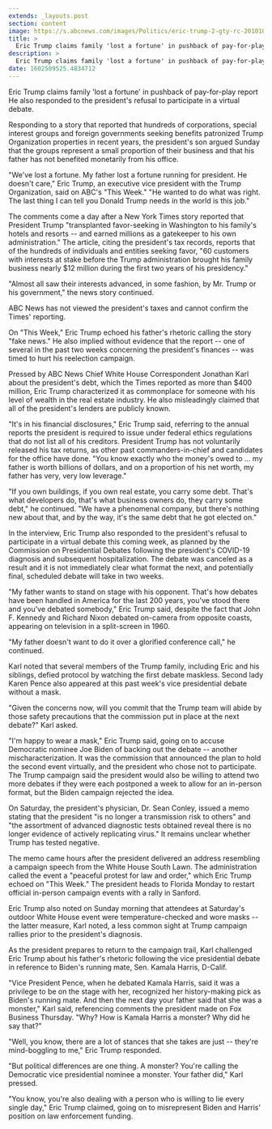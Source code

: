 ```yaml
--- 
extends: _layouts.post 
section: content 
image: https://s.abcnews.com/images/Politics/eric-trump-2-gty-rc-201010_1602359297033_hpMain_16x9_992.jpg 
title: > 
  Eric Trump claims family 'lost a fortune' in pushback of pay-for-play report 
description: > 
  Eric Trump claims family 'lost a fortune' in pushback of pay-for-play report He also responded to the president's refusal to participate in a virtual debate.He doesn't care," Eric Trump, an executive vice president with the Trump Organization, said on ABC's "This Week."On "This Week," Eric Trump echoed his father's rhetoric calling the story "fake news."President Trump has not voluntarily released his tax returns, as other past commanders-in-chief and candidates for the office have done."Well, you know, there are a lot of stances that she takes are just -- they're mind-boggling to me," Eric Trump responded. 
date: 1602509525.4834712 
--- 
```

Eric Trump claims family 'lost a fortune' in pushback of pay-for-play report He also responded to the president's refusal to participate in a virtual debate.

Responding to a story that reported that hundreds of corporations, special interest groups and foreign governments seeking benefits patronized Trump Organization properties in recent years, the president's son argued Sunday that the groups represent a small proportion of their business and that his father has not benefited monetarily from his office.

"We've lost a fortune. My father lost a fortune running for president. He doesn't care," Eric Trump, an executive vice president with the Trump Organization, said on ABC's "This Week." "He wanted to do what was right. The last thing I can tell you Donald Trump needs in the world is this job."

The comments come a day after a New York Times story reported that President Trump "transplanted favor-seeking in Washington to his family's hotels and resorts -- and earned millions as a gatekeeper to his own administration." The article, citing the president's tax records, reports that of the hundreds of individuals and entities seeking favor, "60 customers with interests at stake before the Trump administration brought his family business nearly $12 million during the first two years of his presidency."

"Almost all saw their interests advanced, in some fashion, by Mr. Trump or his government," the news story continued.

ABC News has not viewed the president's taxes and cannot confirm the Times' reporting.

On "This Week," Eric Trump echoed his father's rhetoric calling the story "fake news." He also implied without evidence that the report -- one of several in the past two weeks concerning the president's finances -- was timed to hurt his reelection campaign.

Pressed by ABC News Chief White House Correspondent Jonathan Karl about the president's debt, which the Times reported as more than $400 million, Eric Trump characterized it as commonplace for someone with his level of wealth in the real estate industry. He also misleadingly claimed that all of the president's lenders are publicly known.

"It's in his financial disclosures," Eric Trump said, referring to the annual reports the president is required to issue under federal ethics regulations that do not list all of his creditors. President Trump has not voluntarily released his tax returns, as other past commanders-in-chief and candidates for the office have done. "You know exactly who the money's owed to … my father is worth billions of dollars, and on a proportion of his net worth, my father has very, very low leverage."

"If you own buildings, if you own real estate, you carry some debt. That's what developers do, that's what business owners do, they carry some debt," he continued. "We have a phenomenal company, but there's nothing new about that, and by the way, it's the same debt that he got elected on."

In the interview, Eric Trump also responded to the president's refusal to participate in a virtual debate this coming week, as planned by the Commission on Presidential Debates following the president's COVID-19 diagnosis and subsequent hospitalization. The debate was canceled as a result and it is not immediately clear what format the next, and potentially final, scheduled debate will take in two weeks.

"My father wants to stand on stage with his opponent. That's how debates have been handled in America for the last 200 years, you've stood there and you've debated somebody," Eric Trump said, despite the fact that John F. Kennedy and Richard Nixon debated on-camera from opposite coasts, appearing on television in a split-screen in 1960.

"My father doesn't want to do it over a glorified conference call," he continued.

Karl noted that several members of the Trump family, including Eric and his siblings, defied protocol by watching the first debate maskless. Second lady Karen Pence also appeared at this past week's vice presidential debate without a mask.

"Given the concerns now, will you commit that the Trump team will abide by those safety precautions that the commission put in place at the next debate?" Karl asked.

"I'm happy to wear a mask," Eric Trump said, going on to accuse Democratic nominee Joe Biden of backing out the debate -- another mischaracterization. It was the commission that announced the plan to hold the second event virtually, and the president who chose not to participate. The Trump campaign said the president would also be willing to attend two more debates if they were each postponed a week to allow for an in-person format, but the Biden campaign rejected the idea.

On Saturday, the president's physician, Dr. Sean Conley, issued a memo stating that the president "is no longer a transmission risk to others" and "the assortment of advanced diagnostic tests obtained reveal there is no longer evidence of actively replicating virus." It remains unclear whether Trump has tested negative.

The memo came hours after the president delivered an address resembling a campaign speech from the White House South Lawn. The administration called the event a "peaceful protest for law and order," which Eric Trump echoed on "This Week." The president heads to Florida Monday to restart official in-person campaign events with a rally in Sanford.

Eric Trump also noted on Sunday morning that attendees at Saturday's outdoor White House event were temperature-checked and wore masks -- the latter measure, Karl noted, a less common sight at Trump campaign rallies prior to the president's diagnosis.

As the president prepares to return to the campaign trail, Karl challenged Eric Trump about his father's rhetoric following the vice presidential debate in reference to Biden's running mate, Sen. Kamala Harris, D-Calif.

"Vice President Pence, when he debated Kamala Harris, said it was a privilege to be on the stage with her, recognized her history-making pick as Biden's running mate. And then the next day your father said that she was a monster," Karl said, referencing comments the president made on Fox Business Thursday. "Why? How is Kamala Harris a monster? Why did he say that?"

"Well, you know, there are a lot of stances that she takes are just -- they're mind-boggling to me," Eric Trump responded.

"But political differences are one thing. A monster? You're calling the Democratic vice presidential nominee a monster. Your father did," Karl pressed.

"You know, you're also dealing with a person who is willing to lie every single day," Eric Trump claimed, going on to misrepresent Biden and Harris' position on law enforcement funding.